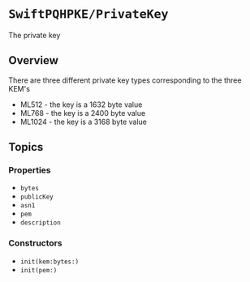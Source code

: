 # ``SwiftPQHPKE/PrivateKey``

The private key

## Overview

There are three different private key types corresponding to the three KEM's

* ML512 - the key is a 1632 byte value
* ML768 - the key is a 2400 byte value
* ML1024 - the key is a 3168 byte value

## Topics

### Properties

- ``bytes``
- ``publicKey``
- ``asn1``
- ``pem``
- ``description``

### Constructors

- ``init(kem:bytes:)``
- ``init(pem:)``

